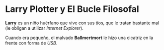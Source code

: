 # Larry Plotter y El Bucle Filosofal

**Larry** es un niño huérfano que vive con sus tíos, que le tratan bastante mal
(le obligan a utilizar *Internet Explorer*).

Cuando era pequeño, el malvado **Ballmertmort** le hizo una cicatriz en la frente con forma de *USB*. 
